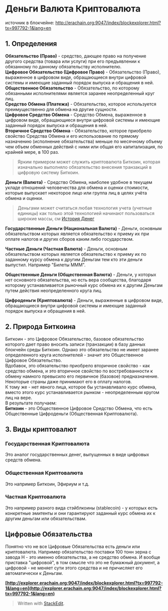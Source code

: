 # Деньги Валюта Криптовалюта

источник в блокчейне: http://erachain.org:9047/index/blockexplorer.html?tx=997792-1&lang=en

## 1. Определения
**Обязательство (Право)** - средство, дающее право на получение другого средства (товара или услуги) при его предъявлении к обязанному по данному обязательству исполнителю.  
**Цифровое Обязательство (Цифровое Право)** - Обязательство (Право), выраженное в цифровом виде, обращающиеся внутри цифровой системы и имеющие заданный порядок выпуска и обращения в ней.  
**Общественное Обязательство** - Обязательство, по которому обязанными исполнителями является заранее неопределенный круг лиц.  
**Средство Обмена (Платежа)** - Обязательство, которое используется преимущественно для обмена на другие сущности.  
**Цифровое Средство Обмена** - Средство Обмена, выраженное в цифровом виде, обращающиеся внутри цифровой системы и имеющие заданный порядок выпуска и обращения в ней.  
**Вторичное Средство Обмена** - Обязательство, которое приобрело свойство Средства Обмена и его использование по прямому назначению (исполнение обязательства) меньше по месячному объему чем объем обменных действий с ними или общая его капитализация, по крайней мере, в 100 раз.  
> Ярким примером может служить криптовалюта Биткоин, которая изначально выполняло обязательство внесения транзакций в цифровую систему Биткоин.

**Деньги (Валюта)** - Средство Обмена, наиболее удобное в текущем укладе отношений человечества для обмена и оценки стоимости, которые выпускает некоторое лицо или группа лиц в целях учёта обмена и оценки.  

> Деньгами может считаться любая технология учета (учетные единицы) как только этой технологией начинают пользоваться широкие массы, см [История Денег](https://docs.google.com/document/d/1ByYSuB-Wes0MD2a0uV_9rrUF7pwaUx9W-MfDXrqRgb4/edit#heading=h.uv3gmyedh8y5)  


**Государственные Деньги (Национальная Валюта)** - Деньги, основным обязательством которых является обязательство к приему их при оплате налогов и других сборов каким либо государством.  

**Частные Деньги (Частная Валюта)** - Деньги, основным обязательством которых является обязательство к приему их по заданному курсу обмена к другим Деньгам тем кто эти деньги выпустил. Например "Билеты МММ".  

**Общественные Деньги (Общественная Валюта)** - Деньги, у которых нет основного обязательства, но есть вера сообщества, благодаря которому устанавливается рыночный курс обмена их к другим Деньгам путем действия неопределенного круга лиц.  

**Цифроденьги (Криптовалюта)** - Деньги, выраженные в цифровом виде, обращающиеся внутри цифровой системы и имеющие заданный порядок выпуска и обращения в ней.  

## 2. Природа Биткоина
Биткоин - это Цифровое Обязательство, базовое обязательство которого дает право вносить записи (транзакции) в базу данных блокчейн среды Биткоин. Однако это обязательство не имеет заранее определенного круга исполнителей - значит это Общественное Цифровое Обязательство.  
Вдобавок, это обязательство приобрело вторичное свойство - как средство обмена, и это вторичное свойство по востребованности к обмену намного превысило его первичное (базовое) предназначение. Некоторые страны даже принимают его в оплату налогов.  
К тому же - нет явного лица, которое бы устанавливало курс обмена, вместо этого курс устанавливается рынком - неопределенным кругом лиц на вере.   
В результате получаем:  
**Биткоин** - это Общественное Цифровое Средство Обмена, что есть Общественные Цифроденьги (Общественная Криптовалюта).

## 3. Виды криптовалют
### Государственная Криптовалюта
Это аналог государственных денег, выпущенных в виде цифровых средств обмена.
### Общественная Криптовалюта
Это например Биткоин, Эфириум и т.д.
### Частная Криптовалюта
Это например разного вида стэйблкоины (stablecoin) - у которых есть конкретные эмитенты и они гарантируют заданный курс обмена их к другим деньгам или обязательствам.

## Цифровые Обязательства
Понятно что не все Цифровые Обязательства есть деньги или криптовалюта. Например обязательство поставки 100 тонн зерна с завода Н - это именно обязательства, а не средство обмена.
И вообще приставка "цифровой", в том смысле что это не бумажный документ, а цифровой - не меняет сути этого средства и не причисляет его автоматически к Деньгам.

**[http://explorer.erachain.org:9047/index/blockexplorer.html?tx=997792-1&lang=en](http://explorer.erachain.org:9047/index/blockexplorer.html?tx=997792-1&lang=en)**

> Written with [StackEdit](https://stackedit.io/).
